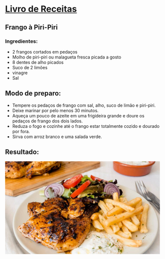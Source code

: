 # [Livro de Receitas](../README.md)

## Frango à Piri-Piri

### Ingredientes:

- 2 frangos cortados em pedaços
- Molho de piri-piri ou malagueta fresca picada a gosto
- 8 dentes de alho picados
- Suco de 2 limões
- vinagre
- Sal

## Modo de preparo:

- Tempere os pedaços de frango com sal, alho, suco de limão e piri-piri.
- Deixe marinar por pelo menos 30 minutos.
- Aqueça um pouco de azeite em uma frigideira grande e doure os pedaços de frango dos dois lados.
- Reduza o fogo e cozinhe até o frango estar totalmente cozido e dourado por fora.
- Sirva com arroz branco e uma salada verde.

## Resultado:

![Frango](../img/frango_piripiri.jpg)
